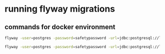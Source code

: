 # running flyway migrations


## commands for docker environment

```bash
flyway -user=postgres -password=safetypassword -url=jdbc:postgresql://localhost:5432/postgres info
```

```bash
flyway -user=postgres -password=safetypassword -url=jdbc:postgresql://localhost:5432/postgres migrate
```
